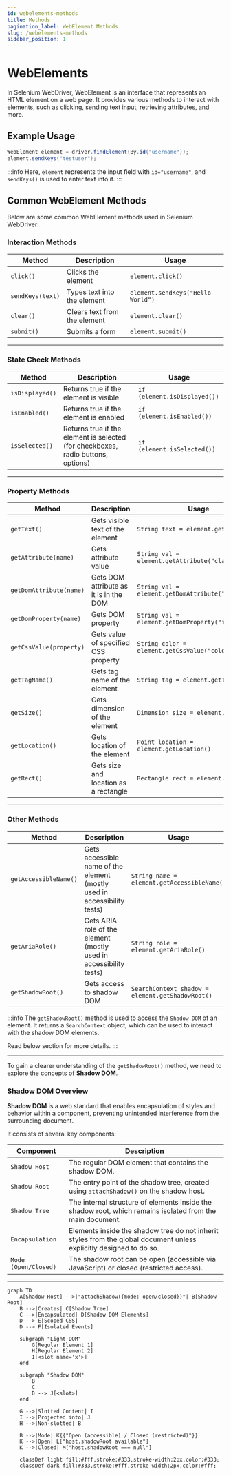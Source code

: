 ```yaml
---
id: webelements-methods
title: Methods
pagination_label: WebElement Methods
slug: /webelements-methods
sidebar_position: 1
---
```


# WebElements

In Selenium WebDriver, WebElement is an interface that represents an HTML element on a web page. It provides various methods to interact with elements, such as clicking, sending text input, retrieving attributes, and more.

## Example Usage

```java
WebElement element = driver.findElement(By.id("username"));
element.sendKeys("testuser");
```

:::info
Here, `element` represents the input field with `id="username"`, and `sendKeys()` is used to enter text into it.
:::

## Common WebElement Methods

Below are some common WebElement methods used in Selenium WebDriver:

### Interaction Methods

| Method           | Description                  | Usage                             |
| ---------------- | ---------------------------- | --------------------------------- |
| `click()`        | Clicks the element           | `element.click()`                 |
| `sendKeys(text)` | Types text into the element  | `element.sendKeys("Hello World")` |
| `clear()`        | Clears text from the element | `element.clear()`                 |
| `submit()`       | Submits a form               | `element.submit()`                |

---

### State Check Methods

| Method          | Description                                                                      | Usage                        |
| --------------- | -------------------------------------------------------------------------------- | ---------------------------- |
| `isDisplayed()` | Returns true if the element is visible                                           | `if (element.isDisplayed())` |
| `isEnabled()`   | Returns true if the element is enabled                                           | `if (element.isEnabled())`   |
| `isSelected()`  | Returns true if the element is selected (for checkboxes, radio buttons, options) | `if (element.isSelected())`  |

---

### Property Methods

| Method                  | Description                            | Usage                                              |
| ----------------------- | -------------------------------------- | -------------------------------------------------- |
| `getText()`             | Gets visible text of the element       | `String text = element.getText()`                  |
| `getAttribute(name)`    | Gets attribute value                   | `String val = element.getAttribute("class")`       |
| `getDomAttribute(name)` | Gets DOM attribute as it is in the DOM | `String val = element.getDomAttribute("class")`    |
| `getDomProperty(name)`  | Gets DOM property                      | `String val = element.getDomProperty("innerText")` |
| `getCssValue(property)` | Gets value of specified CSS property   | `String color = element.getCssValue("color")`      |
| `getTagName()`          | Gets tag name of the element           | `String tag = element.getTagName()`                |
| `getSize()`             | Gets dimension of the element          | `Dimension size = element.getSize()`               |
| `getLocation()`         | Gets location of the element           | `Point location = element.getLocation()`           |
| `getRect()`             | Gets size and location as a rectangle  | `Rectangle rect = element.getRect()`               |

---

### Other Methods

| Method                | Description                                                              | Usage                                            |
| --------------------- | ------------------------------------------------------------------------ | ------------------------------------------------ |
| `getAccessibleName()` | Gets accessible name of the element (mostly used in accessibility tests) | `String name = element.getAccessibleName()`      |
| `getAriaRole()`       | Gets ARIA role of the element (mostly used in accessibility tests)       | `String role = element.getAriaRole()`            |
| `getShadowRoot()`     | Gets access to shadow DOM                                                | `SearchContext shadow = element.getShadowRoot()` |

:::info
The `getShadowRoot()` method is used to access the `Shadow DOM` of an element. It returns a `SearchContext` object, which can be used to interact with the shadow DOM elements.

Read below section for more details.
:::

---

To gain a clearer understanding of the `getShadowRoot()` method, we need to explore the concepts of **Shadow DOM**.

### Shadow DOM Overview

**Shadow DOM** is a web standard that enables encapsulation of styles and behavior within a component, preventing unintended interference from the surrounding document.

It consists of several key components:

| Component            | Description                                                                                                         |
| -------------------- | ------------------------------------------------------------------------------------------------------------------- |
| `Shadow Host`        | The regular DOM element that contains the shadow DOM.                                                               |
| `Shadow Root`        | The entry point of the shadow tree, created using `attachShadow()` on the shadow host.                              |
| `Shadow Tree`        | The internal structure of elements inside the shadow root, which remains isolated from the main document.           |
| `Encapsulation`      | Elements inside the shadow tree do not inherit styles from the global document unless explicitly designed to do so. |
| `Mode (Open/Closed)` | The shadow root can be open (accessible via JavaScript) or closed (restricted access).                              |

---

```mermaid
graph TD
    A[Shadow Host] -->|"attachShadow({mode: open/closed})"| B[Shadow Root]
    B -->|Creates| C[Shadow Tree]
    C -->|Encapsulated| D[Shadow DOM Elements]
    D --> E[Scoped CSS]
    D --> F[Isolated Events]

    subgraph "Light DOM"
        G[Regular Element 1]
        H[Regular Element 2]
        I[<slot name='x'>]
    end

    subgraph "Shadow DOM"
        B
        C
        D --> J[<slot>]
    end

    G -->|Slotted Content| I
    I -->|Projected into| J
    H -->|Non-slotted| B

    B -->|Mode| K{{"Open (accessible) / Closed (restricted)"}}
    K -->|Open| L["host.shadowRoot available"]
    K -->|Closed| M["host.shadowRoot === null"]

    classDef light fill:#fff,stroke:#333,stroke-width:2px,color:#333;
    classDef dark fill:#333,stroke:#fff,stroke-width:2px,color:#fff;
```
